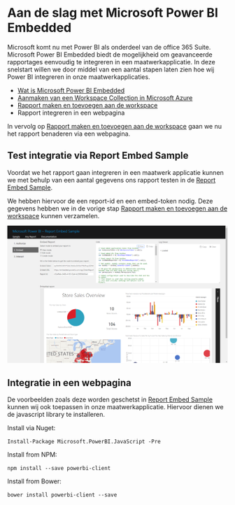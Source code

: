 [Aanmaken van een Workspace Collection in Microsoft Azure]:/create-workspace-collection.md
[Rapport maken en toevoegen aan de workspace]:/create-add-report.md
[Rapport integreren in een webpagina]: /integrate-report.md
[Wat is Microsoft Power BI Embedded]: /readme.md
[Report Embed Sample]: https://microsoft.github.io/PowerBI-JavaScript/demo/code-demo/index.html

# Aan de slag met Microsoft Power BI Embedded

Microsoft komt nu met Power BI als onderdeel van de office 365 Suite. Microsoft Power BI Embedded biedt de mogelijkheid om geavanceerde rapportages eenvoudig te integreren in een maatwerkapplicatie. In deze snelstart willen we door middel van een aantal stapen laten zien hoe wij Power BI integreren in onze maatwerkapplicaties.

* [Wat is Microsoft Power BI Embedded]
* [Aanmaken van een Workspace Collection in Microsoft Azure]
* [Rapport maken en toevoegen aan de workspace]
* Rapport integreren in een webpagina

In vervolg op [Rapport maken en toevoegen aan de workspace] gaan we nu het rapport benaderen via een webpagina.


## Test integratie via Report Embed Sample
Voordat we het rapport gaan integreren in een maatwerk applicatie kunnen we met behulp van een aantal gegevens ons rapport testen in de [Report Embed Sample].

We hebben hiervoor de een report-id en een embed-token nodig. Deze gegevens hebben we in de vorige stap [Rapport maken en toevoegen aan de workspace] kunnen verzamelen.

![Power BI Desktop](/content/embed-sample.png "Power BI Desktop")

## Integratie in een webpagina
De voorbeelden zoals deze worden geschetst in [Report Embed Sample] kunnen wij ook toepassen in onze maatwerkapplicatie. Hiervoor dienen we de javascript library te installeren.

Install via Nuget:

    Install-Package Microsoft.PowerBI.JavaScript -Pre

Install from NPM:

    npm install --save powerbi-client

Install from Bower:

    bower install powerbi-client --save

    